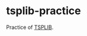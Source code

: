 # tsplib-practice

Practice of [TSPLIB](http://www.iwr.uni-heidelberg.de/groups/comopt/software/TSPLIB95/).
